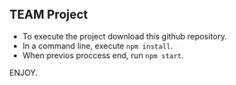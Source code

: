 ## TEAM Project

* To execute the project download this github repository.
* In a command line, execute `npm install`.
* When previos proccess end, run `npm start`.

ENJOY.


